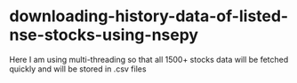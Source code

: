 # downloading-history-data-of-listed-nse-stocks-using-nsepy
Here I am using multi-threading so that all 1500+ stocks data will be fetched quickly and will be stored in .csv files
